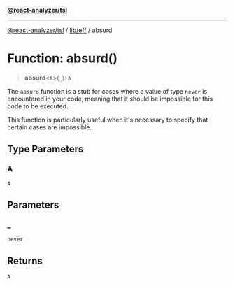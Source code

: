 [**@react-analyzer/tsl**](../../../README.md)

***

[@react-analyzer/tsl](../../../README.md) / [lib/eff](../README.md) / absurd

# Function: absurd()

> **absurd**\<`A`\>(`_`): `A`

The `absurd` function is a stub for cases where a value of type `never` is encountered in your code,
meaning that it should be impossible for this code to be executed.

This function is particularly useful when it's necessary to specify that certain cases are impossible.

## Type Parameters

### A

`A`

## Parameters

### \_

`never`

## Returns

`A`

